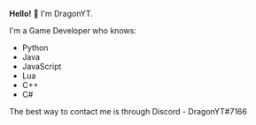 **Hello!** 👋 I'm DragonYT.

I'm a Game Developer who knows:
  - Python
  - Java
  - JavaScript
  - Lua
  - C++
  - C#

The best way to contact me is through Discord - DragonYT#7166
